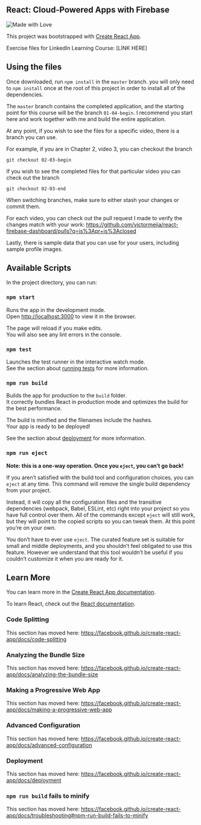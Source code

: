 ## React: Cloud-Powered Apps with Firebase

![Made with Love](https://img.shields.io/badge/made_with-♥-ff69b4.svg)

This project was bootstrapped with [Create React App](https://github.com/facebook/create-react-app).

Exercise files for LinkedIn Learning Course: [LINK HERE]

## Using the files

Once downloaded, run `npm install` in the `master` branch. you will only need to `npm install` once at the root of this project in order to install all of the dependencies.

The `master` branch contains the completed application, and the starting point for this course will be the branch `01-04-begin`. I recommend you start here and work together with me and build the entire application.

At any point, if you wish to see the files for a specific video, there is a branch you can use.

For example, if you are in Chapter 2, video 3, you can checkout the branch

```
git checkout 02-03-begin
```

If you wish to see the completed files for that particular video you can check out the branch

```
git checkout 02-03-end
```

When switching branches, make sure to either stash your changes or commit them.

For each video, you can check out the pull request I made to verify the changes match with your work: https://github.com/victormejia/react-firebase-dashboard/pulls?q=is%3Apr+is%3Aclosed

Lastly, there is sample data that you can use for your users, including sample profile images.

## Available Scripts

In the project directory, you can run:

### `npm start`

Runs the app in the development mode.<br />
Open [http://localhost:3000](http://localhost:3000) to view it in the browser.

The page will reload if you make edits.<br />
You will also see any lint errors in the console.

### `npm test`

Launches the test runner in the interactive watch mode.<br />
See the section about [running tests](https://facebook.github.io/create-react-app/docs/running-tests) for more information.

### `npm run build`

Builds the app for production to the `build` folder.<br />
It correctly bundles React in production mode and optimizes the build for the best performance.

The build is minified and the filenames include the hashes.<br />
Your app is ready to be deployed!

See the section about [deployment](https://facebook.github.io/create-react-app/docs/deployment) for more information.

### `npm run eject`

**Note: this is a one-way operation. Once you `eject`, you can’t go back!**

If you aren’t satisfied with the build tool and configuration choices, you can `eject` at any time. This command will remove the single build dependency from your project.

Instead, it will copy all the configuration files and the transitive dependencies (webpack, Babel, ESLint, etc) right into your project so you have full control over them. All of the commands except `eject` will still work, but they will point to the copied scripts so you can tweak them. At this point you’re on your own.

You don’t have to ever use `eject`. The curated feature set is suitable for small and middle deployments, and you shouldn’t feel obligated to use this feature. However we understand that this tool wouldn’t be useful if you couldn’t customize it when you are ready for it.

## Learn More

You can learn more in the [Create React App documentation](https://facebook.github.io/create-react-app/docs/getting-started).

To learn React, check out the [React documentation](https://reactjs.org/).

### Code Splitting

This section has moved here: https://facebook.github.io/create-react-app/docs/code-splitting

### Analyzing the Bundle Size

This section has moved here: https://facebook.github.io/create-react-app/docs/analyzing-the-bundle-size

### Making a Progressive Web App

This section has moved here: https://facebook.github.io/create-react-app/docs/making-a-progressive-web-app

### Advanced Configuration

This section has moved here: https://facebook.github.io/create-react-app/docs/advanced-configuration

### Deployment

This section has moved here: https://facebook.github.io/create-react-app/docs/deployment

### `npm run build` fails to minify

This section has moved here: https://facebook.github.io/create-react-app/docs/troubleshooting#npm-run-build-fails-to-minify
